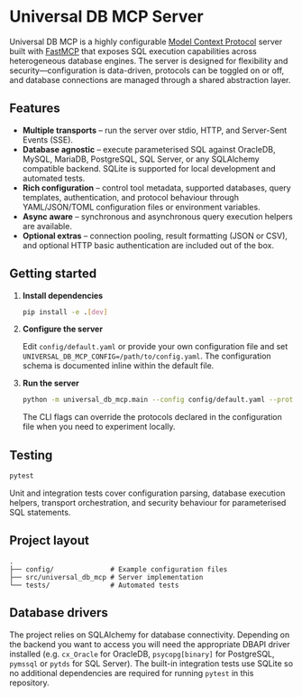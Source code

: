 # Universal DB MCP Server

Universal DB MCP is a highly configurable [Model Context Protocol](https://modelcontextprotocol.io/) server built with
[FastMCP](https://gofastmcp.com/) that exposes SQL execution capabilities across heterogeneous database engines. The
server is designed for flexibility and security—configuration is data-driven, protocols can be toggled on or off, and
database connections are managed through a shared abstraction layer.

## Features

* **Multiple transports** – run the server over stdio, HTTP, and Server-Sent Events (SSE).
* **Database agnostic** – execute parameterised SQL against OracleDB, MySQL, MariaDB, PostgreSQL, SQL Server, or any
  SQLAlchemy compatible backend. SQLite is supported for local development and automated tests.
* **Rich configuration** – control tool metadata, supported databases, query templates, authentication, and protocol
  behaviour through YAML/JSON/TOML configuration files or environment variables.
* **Async aware** – synchronous and asynchronous query execution helpers are available.
* **Optional extras** – connection pooling, result formatting (JSON or CSV), and optional HTTP basic authentication are
  included out of the box.

## Getting started

1. **Install dependencies**

   ```bash
   pip install -e .[dev]
   ```

2. **Configure the server**

   Edit `config/default.yaml` or provide your own configuration file and set `UNIVERSAL_DB_MCP_CONFIG=/path/to/config.yaml`.
   The configuration schema is documented inline within the default file.

3. **Run the server**

   ```bash
   python -m universal_db_mcp.main --config config/default.yaml --protocols stdio http
   ```

   The CLI flags can override the protocols declared in the configuration file when you need to experiment locally.

## Testing

```bash
pytest
```

Unit and integration tests cover configuration parsing, database execution helpers, transport orchestration, and security
behaviour for parameterised SQL statements.

## Project layout

```
.
├── config/              # Example configuration files
├── src/universal_db_mcp # Server implementation
└── tests/               # Automated tests
```

## Database drivers

The project relies on SQLAlchemy for database connectivity. Depending on the backend you want to access you will need the
appropriate DBAPI driver installed (e.g. `cx_Oracle` for OracleDB, `psycopg[binary]` for PostgreSQL, `pymssql` or
`pytds` for SQL Server). The built-in integration tests use SQLite so no additional dependencies are required for running
`pytest` in this repository.
